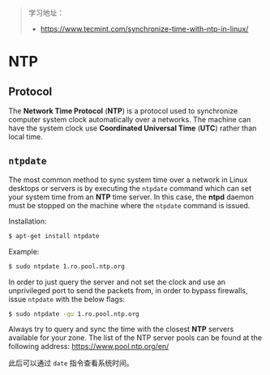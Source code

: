 > 学习地址：
>
> - https://www.tecmint.com/synchronize-time-with-ntp-in-linux/

# NTP

## Protocol

The **Network Time Protocol** (**NTP**) is a protocol used to synchronize computer system clock automatically over a networks. The machine can have the system clock use **Coordinated Universal Time** (**UTC**) rather than local time.

## `ntpdate`

The most common method to sync system time over a network in Linux desktops or servers is by executing the `ntpdate` command which can set your system time from an **NTP** time server. In this case, the **ntpd** daemon must be stopped on the machine where the `ntpdate` command is issued.



Installation:

```bash
$ apt-get install ntpdate
```

Example:

```bash
$ sudo ntpdate 1.ro.pool.ntp.org
```

In order to just query the server and not set the clock and use an unprivileged port to send the packets from, in order to bypass firewalls, issue `ntpdate` with the below flags:

```bash
$ sudo ntpdate -qu 1.ro.pool.ntp.org
```



Always try to query and sync the time with the closest **NTP** servers available for your zone. The list of the NTP server pools can be found at the following address: https://www.pool.ntp.org/en/



此后可以通过 `date` 指令查看系统时间。